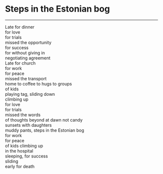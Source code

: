 # Steps in the Estonian bog

***

Late for dinner\
for love\
for trials\
missed the opportunity\
for success\
for without giving in\
negotiating agreement\
Late for church\
for work\
for peace\
missed the transport\
home to coffee to hugs to groups\
of kids\
playing tag, sliding down\
climbing up\
for love\
for trials\
missed the words\
of thoughts beyond at dawn not candy\
sunsets with daughters\
muddy pants, steps in the Estonian bog\
for work\
for peace\
of kids climbing up\
in the hospital\
sleeping, for success\
sliding\
early for death
